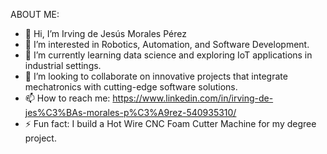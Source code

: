 ABOUT ME:
- 👋 Hi, I’m Irving de Jesús Morales Pérez
- 👀 I’m interested in Robotics, Automation, and Software Development.
- 🌱 I’m currently learning data science and exploring IoT applications in industrial settings.
- 💞️ I’m looking to collaborate on innovative projects that integrate mechatronics with cutting-edge software solutions.
- 📫 How to reach me: https://www.linkedin.com/in/irving-de-jes%C3%BAs-morales-p%C3%A9rez-540935310/
- ⚡ Fun fact: I build a Hot Wire CNC Foam Cutter Machine for my degree project.
